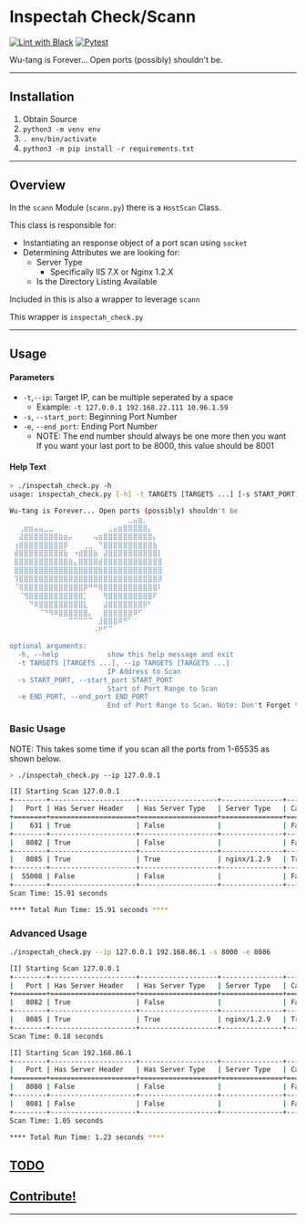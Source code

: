 # Inspectah Check/Scann

[![Lint with Black](https://github.com/the-real-cphillips/inspectah_check/actions/workflows/black.yaml/badge.svg)](https://github.com/the-real-cphillips/inspectah_check/actions/workflows/black.yaml) [![Pytest](https://github.com/the-real-cphillips/inspectah_check/actions/workflows/pytest.yaml/badge.svg)](https://github.com/the-real-cphillips/inspectah_check/actions/workflows/pytest.yaml)

Wu-tang is Forever... Open ports (possibly) shouldn't be.

---

## Installation

1. Obtain Source 
1. `python3 -m venv env`
1. `. env/bin/activate`
1. `python3 -m pip install -r requirements.txt`

---

## Overview

In the `scann` Module (`scann.py`) there is a `HostScan` Class.

This class is responsible for:

* Instantiating an response object of a port scan using `socket`
* Determining Attributes we are looking for:
    * Server Type
        * Specifically IIS 7.X or Nginx 1.2.X
    * Is the Directory Listing Available

Included in this is also a wrapper to leverage `scann`

This wrapper is `inspectah_check.py`

---

## Usage

#### Parameters

* `-t`,`--ip`: Target IP, can be multiple seperated by a space
    * Example: `-t 127.0.0.1 192.168.22.111 10.96.1.59`
* `-s`, `--start_port`: Beginning Port Number
* `-e`, `--end_port`: Ending Port Number
    * NOTE: The end number should always be one more then you want  
      If you want your last port to be 8000, this value should be 8001


#### Help Text

```sh
> ./inspectah_check.py -h
usage: inspectah_check.py [-h] -t TARGETS [TARGETS ...] [-s START_PORT] [-e END_PORT]

Wu-tang is Forever... Open ports (possibly) shouldn't be
 ⠀⠀⠀⠀⠀⠀⠀⠀⠀⠀⠀⠀⠀⠀⠀⠀⠀⠀⠀⠀⠀⠀⠀⣀⣤⣶⡀⠀⠀⠀
 ⠀⢀⣶⣶⣤⣤⣀⣀⠀⠀⠀⠀⠀⠀⠀⠀⠀⠀⠀⣀⣤⣶⣿⣿⣿⣿⣿⡄⠀⠀
 ⠀⣼⣿⣿⣿⣿⣿⣿⣿⣷⣶⡤⠀⠀⠀⠀⢤⣶⣿⣿⣿⣿⣿⣿⣿⣿⣿⣿⡄⠀
 ⢰⣿⣿⣿⣿⣿⣿⣿⣿⣿⡿⠀⠀⠀⢀⣀⠀⠙⣿⣿⣿⣿⣿⣿⣿⣿⣿⣿⣷⠀
 ⣾⣿⣿⣿⣿⣿⣿⣿⣿⣿⣷⠀⠰⣾⣿⣿⣷⠀⣼⣿⣿⣿⣿⣿⣿⣿⣿⣿⣿⡇
 ⣿⣿⣿⣿⣿⣿⣿⣿⣿⣿⣿⣷⣄⣿⣿⣿⣿⣾⣿⣿⣿⣿⣿⣿⣿⣿⣿⣿⣿⣿
 ⣿⣿⣿⣿⣿⣿⣿⣿⣿⣿⣿⣿⣿⣿⣿⣿⣿⣿⣿⣿⣿⣿⣿⣿⣿⣿⣿⣿⣿⣿
 ⢹⣿⣿⣿⣿⣿⣿⣿⣿⣿⣿⣿⣿⣿⣿⣿⣿⣿⣿⣿⣿⣿⣿⣿⣿⣿⣿⣿⣿⡿
 ⠈⢿⣿⣿⣿⣿⣿⣿⣿⣿⣿⣿⣿⣿⡿⠛⠛⢿⣿⣿⣿⣿⣿⣿⣿⣿⣿⣿⣿⠇
 ⠀⠈⢻⣿⣿⣿⣿⣿⣿⣿⣿⣿⣿⣿⡁⠀⠀⠀⢻⣿⣿⣿⣿⣿⣿⣿⣿⣿⠏⠀
 ⠀⠀⠀⠙⠿⣿⣿⣿⣿⣿⣿⣿⣿⣿⣇⠀⠀⠀⣼⣿⣿⣿⣿⣿⣿⣿⡿⠃⠀⠀
 ⠀⠀⠀⠀⠀⠈⠙⠻⠿⣿⣿⣿⣿⣿⣿⡄⠀⠀⣿⣿⣿⣿⣿⣿⠿⠋⠀⠀⠀⠀
 ⠀⠀⠀⠀⠀⠀⠀⠀⠀⠀⠀⠉⠉⠉⠉⠉⠀⣸⣿⣿⣿⠿⠛⠁⠀⠀⠀⠀⠀⠀
 ⠀⠀⠀⠀⠀⠀⠀⠀⠀⠀⠀⠀⠀⠀⠀⠀⠠⠟⠋⠉⠀⠀⠀⠀⠀⠀⠀⠀⠀⠀

optional arguments:
  -h, --help            show this help message and exit
  -t TARGETS [TARGETS ...], --ip TARGETS [TARGETS ...]
                        IP Address to Scan
  -s START_PORT, --start_port START_PORT
                        Start of Port Range to Scan
  -e END_PORT, --end_port END_PORT
                        End of Port Range to Scan. Note: Don't Forget to Add 1 if the last port you want is 8080, make sure you set this to 8081

```

### Basic Usage

NOTE: This takes some time if you scan all the ports from 1-65535 as shown below.

```sh
> ./inspectah_check.py --ip 127.0.0.1

[I] Starting Scan 127.0.0.1
+--------+---------------------+-------------------+---------------+----------------+
|   Port | Has Server Header   | Has Server Type   | Server Type   | Can List Dir   |
+========+=====================+===================+===============+================+
|    631 | True                | False             |               | False          |
+--------+---------------------+-------------------+---------------+----------------+
|   8082 | True                | False             |               | False          |
+--------+---------------------+-------------------+---------------+----------------+
|   8085 | True                | True              | nginx/1.2.9   | True           |
+--------+---------------------+-------------------+---------------+----------------+
|  55008 | False               | False             |               | False          |
+--------+---------------------+-------------------+---------------+----------------+
Scan Time: 15.91 seconds

**** Total Run Time: 15.91 seconds ****
```

### Advanced Usage

```sh
./inspectah_check.py --ip 127.0.0.1 192.168.86.1 -s 8000 -e 8086

[I] Starting Scan 127.0.0.1
+--------+---------------------+-------------------+---------------+----------------+
|   Port | Has Server Header   | Has Server Type   | Server Type   | Can List Dir   |
+========+=====================+===================+===============+================+
|   8082 | True                | False             |               | False          |
+--------+---------------------+-------------------+---------------+----------------+
|   8085 | True                | True              | nginx/1.2.9   | True           |
+--------+---------------------+-------------------+---------------+----------------+
Scan Time: 0.18 seconds

[I] Starting Scan 192.168.86.1
+--------+---------------------+-------------------+---------------+----------------+
|   Port | Has Server Header   | Has Server Type   | Server Type   | Can List Dir   |
+========+=====================+===================+===============+================+
|   8080 | False               | False             |               | False          |
+--------+---------------------+-------------------+---------------+----------------+
|   8081 | False               | False             |               | False          |
+--------+---------------------+-------------------+---------------+----------------+
Scan Time: 1.05 seconds

**** Total Run Time: 1.23 seconds ****
```

## [TODO][todo]

## [Contribute!][contrib]

---
[contrib]: CONTRIBUTING.md
[todo]: CONTRIBUTING.md
